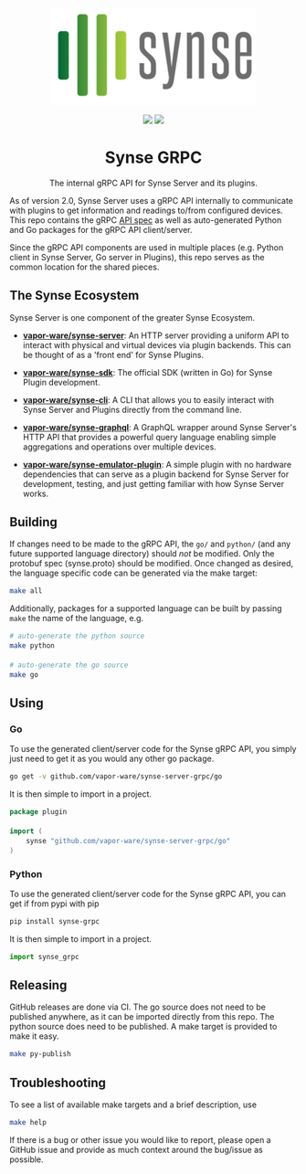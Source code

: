 <p align="center"><a href="https://www.vapor.io/"><img src="assets/logo.png" width="360"></a></p>
<p align="center">
    <a href="https://circleci.com/gh/vapor-ware/synse-server-grpc"><img src="https://circleci.com/gh/vapor-ware/synse-server-grpc.svg?style=shield"></a>
    <a href="https://pypi.python.org/pypi/synse-grpc"><img src="https://img.shields.io/pypi/v/synse-grpc.svg"></a>
        
<h1 align="center">Synse GRPC</h1>
</p>

<p align="center">The internal gRPC API for Synse Server and its plugins.</p>


As of version 2.0, Synse Server uses a gRPC API internally to communicate with
plugins to get information and readings to/from configured devices. This repo contains the
gRPC [API spec][api-spec] as well as auto-generated Python and Go packages for the gRPC
API client/server.

Since the gRPC API components are used in multiple places (e.g. Python client in Synse Server,
Go server in Plugins), this repo serves as the common location for the shared pieces.

## The Synse Ecosystem
Synse Server is one component of the greater Synse Ecosystem.

- [**vapor-ware/synse-server**][synse-server]: An HTTP server providing a uniform API to interact
  with physical and virtual devices via plugin backends. This can be thought of as a 'front end'
  for Synse Plugins.
  
- [**vapor-ware/synse-sdk**][synse-sdk]: The official SDK (written in Go) for Synse Plugin
  development.

- [**vapor-ware/synse-cli**][synse-cli]: A CLI that allows you to easily interact with
  Synse Server and Plugins directly from the command line.

- [**vapor-ware/synse-graphql**][synse-graphql]: A GraphQL wrapper around Synse Server's
  HTTP API that provides a powerful query language enabling simple aggregations and
  operations over multiple devices.

- [**vapor-ware/synse-emulator-plugin**][synse-emulator]: A simple plugin with no hardware
  dependencies that can serve as a plugin backend for Synse Server for development,
  testing, and just getting familiar with how Synse Server works.


## Building
If changes need to be made to the gRPC API, the `go/` and `python/` (and any future supported
language directory) should *not* be modified. Only the protobuf spec (synse.proto) should be 
modified. Once changed as desired, the language specific code can be generated via the make 
target:

```bash
make all
```

Additionally, packages for a supported language can be built by passing `make` the name of 
the language, e.g.

```bash
# auto-generate the python source
make python

# auto-generate the go source
make go
```

## Using

### Go
To use the generated client/server code for the Synse gRPC API, you simply just need to 
get it as you would any other go package.

```bash
go get -v github.com/vapor-ware/synse-server-grpc/go
```

It is then simple to import in a project.

```go
package plugin

import (
    synse "github.com/vapor-ware/synse-server-grpc/go"
)
```

### Python
To use the generated client/server code for the Synse gRPC API, you can get if from pypi
with pip

```bash
pip install synse-grpc
```

It is then simple to import in a project.

```python
import synse_grpc
```


## Releasing
GitHub releases are done via CI. The go source does not need to be published anywhere,
as it can be imported directly from this repo. The python source does need to be published.
A make target is provided to make it easy.

```bash
make py-publish
```


## Troubleshooting
To see a list of available make targets and a brief description, use
```bash
make help
```

If there is a bug or other issue you would like to report, please open a GitHub issue and provide
as much context around the bug/issue as possible.



[synse-server]: https://github.com/vapor-ware/synse-server
[synse-cli]: https://github.com/vapor-ware/synse-cli
[synse-emulator]: https://github.com/vapor-ware/synse-emulator-plugin
[synse-graphql]: https://github.com/vapor-ware/synse-graphql
[synse-sdk]: https://github.com/vapor-ware/synse-sdk


[api-spec]: https://github.com/vapor-ware/synse-server-grpc/blob/master/synse.proto
[release-page]: https://github.com/vapor-ware/synse-server-grpc/releases